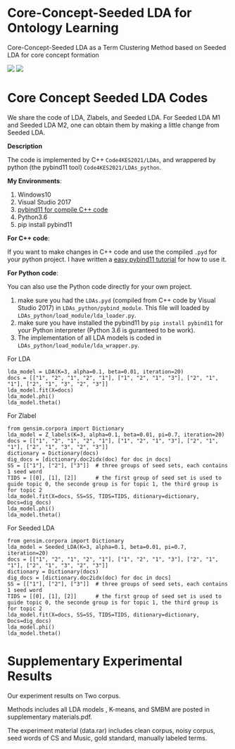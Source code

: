 # Core-Concept-Seeded LDA for Ontology Learning
Core-Concept-Seeded LDA as a Term Clustering Method based on Seeded LDA for core concept formation

![](https://cdn.jsdelivr.net/gh/jason-huanghao/PicGoBed/imgs/20210802115528.png)
![](https://cdn.jsdelivr.net/gh/jason-huanghao/PicGoBed/imgs/20210802115616.png)

# Core Concept Seeded LDA Codes
We share the code of LDA, Zlabels, and Seeded LDA. For Seeded LDA M1 and Seeded LDA M2, one can obtain them by making a little change from Seeded LDA.

**Description**

The code is implemented by C++ `Code4KES2021/LDAs`, and wrappered by python (the pybind11 tool) `Code4KES2021/LDAs_python`. 

**My Environments**:

1. Windows10
2. Visual Studio 2017
3. [pybind11 for compile C++ code](https://github.com/pybind/pybind11)
4. Python3.6
5. pip install pybind11

**For C++ code**:

If you want to make changes in C++ code and use the compiled `.pyd` for your python project. I have written a [easy pybind11 tutorial](https://jason-huanghao.github.io/2021/05/16/Programming/python/pybind使用/
) for how to use it.

**For Python code**:

You can also use the Python code directly for your own project.
1. make sure you had the `LDAs.pyd` (compiled from C++ code by Visual Studio 2017) in `LDAs_python/pybind_module`. This file will loaded by `LDAs_python/load_module/lda_loader.py`.
2. make sure you have installed the pybind11 by `pip install pybind11` for your Python interpreter (Python 3.6 is guranteed to be work).
3. The implementation of all LDA models is coded in `LDAs_python/load_module/lda_wrapper.py`.

For LDA 
```
lda_model = LDA(K=3, alpha=0.1, beta=0.01, iteration=20)
docs = [["1", "2", "1", "2", "1"], ["1", "2", "1", "3"], ["2", "1", "1"], ["2", "1", "3", "2", "3"]]
lda_model.fit(X=docs)
lda_model.phi()
lda_model.theta()
```

For Zlabel 
```
from gensim.corpora import Dictionary
lda_model = Z_labels(K=3, alpha=0.1, beta=0.01, pi=0.7, iteration=20)
docs = [["1", "2", "1", "2", "1"], ["1", "2", "1", "3"], ["2", "1", "1"], ["2", "1", "3", "2", "3"]]
dictionary = Dictionary(docs)
dig_docs = [dictionary.doc2idx(doc) for doc in docs]
SS = [["1"], ["2"], ["3"]]  # three groups of seed sets, each contains 1 seed word
TIDS = [[0], [1], [2]]      # the first group of seed set is used to guide topic 0, the seconde group is for topic 1, the third group is for topic 2
lda_model.fit(X=docs, SS=SS, TIDS=TIDS, ditionary=dictionary, Docs=dig_docs)
lda_model.phi()
lda_model.theta()
```

For Seeded LDA
```
from gensim.corpora import Dictionary
lda_model = Seeded_LDA(K=3, alpha=0.1, beta=0.01, pi=0.7, iteration=20)
docs = [["1", "2", "1", "2", "1"], ["1", "2", "1", "3"], ["2", "1", "1"], ["2", "1", "3", "2", "3"]]
dictionary = Dictionary(docs)
dig_docs = [dictionary.doc2idx(doc) for doc in docs]
SS = [["1"], ["2"], ["3"]]  # three groups of seed sets, each contains 1 seed word
TIDS = [[0], [1], [2]]      # the first group of seed set is used to guide topic 0, the seconde group is for topic 1, the third group is for topic 2
lda_model.fit(X=docs, SS=SS, TIDS=TIDS, ditionary=dictionary, Docs=dig_docs)
lda_model.phi()
lda_model.theta()
```


# Supplementary Experimental Results

Our experiment results on Two corpus.

Methods includes all LDA models , K-means, and SMBM are posted in supplementary materials.pdf.

The experiment material (data.rar) includes clean corpus, noisy corpus, seed words of CS and Music, gold standard, manually labeled terms.
